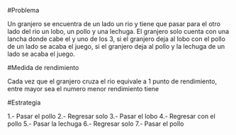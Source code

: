 #Problema

Un granjero se encuentra de un lado un rio y tiene que pasar para el otro lado del rio un lobo, un pollo y una lechuga. El granjero solo cuenta con una lancha donde cabe el y uno de los 3, si el granjero deja al lobo con el pollo de un lado se acaba el juego, si el granjero deja al pollo y la lechuga de un lado se acaba el juego.

#Medida de rendimiento

Cada vez que el granjero cruza el rio equivale a 1 punto de rendimiento, entre mayor sea el numero menor rendimiento tiene

#Estrategia

1.- Pasar el pollo
2.- Regresar solo
3.- Pasar el lobo
4.- Regresar con el pollo
5.- Pasar la lechuga
6.- Regresar solo
7.- Pasar el pollo